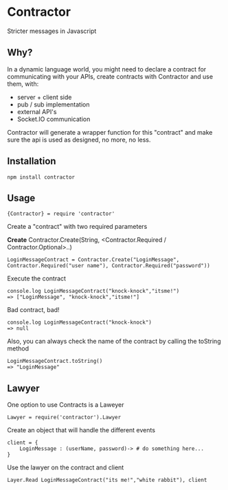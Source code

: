 Contractor
====

Stricter messages in Javascript

## Why?

In a dynamic language world, you might need to declare a contract for communicating with your APIs, create contracts with Contractor and use them, with:

 * server + client side
 * pub / sub implementation
 * external API's
 * Socket.IO communication

Contractor will generate a wrapper function for this "contract" and make sure the api is used as designed, no more, no less.

## Installation

	npm install contractor

## Usage

	{Contractor} = require 'contractor'


Create a "contract" with two required parameters

**Create** Contractor.Create(String, <Contractor.Required / Contractor.Optional>..)

	LoginMessageContract = Contractor.Create("LoginMessage", Contractor.Required("user name"), Contractor.Required("password"))

Execute the contract

	console.log LoginMessageContract("knock-knock","itsme!")
	=> ["LoginMessage", "knock-knock","itsme!"]

Bad contract, bad!

	console.log LoginMessageContract("knock-knock")
	=> null

Also, you can always check the name of the contract by calling the toString method

	LoginMessageContract.toString()
	=> "LoginMessage"


## Lawyer

One option to use Contracts is a Laweyer

	Lawyer = require('contractor').Lawyer

Create an object that will handle the different events

	client = {
		LoginMessage : (userName, password)-> # do something here...
	}

Use the lawyer on the contract and client

	Layer.Read LoginMessageContract("its me!","white rabbit"), client